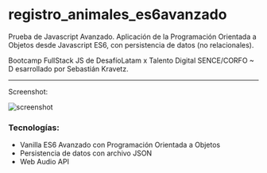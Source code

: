 # registro_animales_es6avanzado
Prueba de Javascript Avanzado. Aplicación de la Programación Orientada a Objetos desde Javascript ES6, con persistencia de datos (no relacionales). 

Bootcamp FullStack JS de DesafíoLatam x Talento Digital SENCE/CORFO ~ D
esarrollado por Sebastián Kravetz.

---

Screenshot:

![screenshot](https://i.ibb.co/D7vX5RL/Screen-Shot-2022-04-26-at-03-03-47.jpg "Screenshot")

### Tecnologías:
- Vanilla ES6 Avanzado con Programación Orientada a Objetos
- Persistencia de datos con archivo JSON
- Web Audio API
